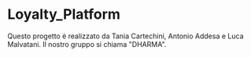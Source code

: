 # Loyalty_Platform
Questo progetto è realizzato da Tania Cartechini, Antonio Addesa e Luca Malvatani. Il nostro gruppo si chiama "DHARMA". 
